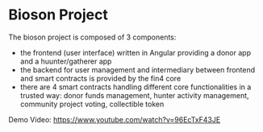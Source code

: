 # Bioson Project
The bioson project is composed of 3 components: 

- the frontend (user interface) written in Angular providing a donor app and a huunter/gatherer app 
- the backend for user management and intermediary between frontend and smart contracts is provided by the fin4 core
- there are 4 smart contracts handling different core functionalities in a trusted way: donor funds management, hunter activity management, community project voting, collectible token

Demo Video: https://www.youtube.com/watch?v=96EcTxF43JE

